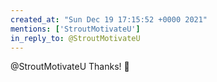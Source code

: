 ```yaml
---
created_at: "Sun Dec 19 17:15:52 +0000 2021"
mentions: ['StroutMotivateU']
in_reply_to: @StroutMotivateU
---
```


@StroutMotivateU Thanks! 🙏